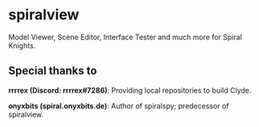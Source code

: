 # spiralview
Model Viewer, Scene Editor, Interface Tester and much more for Spiral Knights.

## Special thanks to
**rrrrex (Discord: rrrrex#7286)**: Providing local repositories to build Clyde.

**onyxbits (spiral.onyxbits.de)**: Author of spiralspy; predecessor of spiralview.
